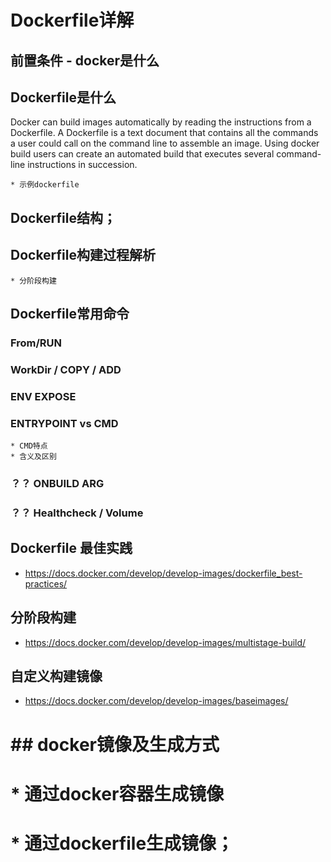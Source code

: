 # Dockerfile详解

## 前置条件 - docker是什么

## Dockerfile是什么

Docker can build images automatically by reading the instructions from a Dockerfile. 
A Dockerfile is a text document that contains all the commands a user could call on the command line to assemble an image. 
Using docker build users can create an automated build that executes several command-line instructions in succession.

    * 示例dockerfile

## Dockerfile结构；


## Dockerfile构建过程解析
    * 分阶段构建 

## Dockerfile常用命令

### From/RUN

### WorkDir / COPY / ADD 

### ENV EXPOSE 

### ENTRYPOINT vs CMD 
    * CMD特点
    * 含义及区别


### ？？ ONBUILD ARG

### ？？ Healthcheck  /  Volume

## Dockerfile 最佳实践
* https://docs.docker.com/develop/develop-images/dockerfile_best-practices/


## 分阶段构建
* https://docs.docker.com/develop/develop-images/multistage-build/


## 自定义构建镜像
* https://docs.docker.com/develop/develop-images/baseimages/


# ## docker镜像及生成方式
#     * 通过docker容器生成镜像
#     * 通过dockerfile生成镜像；
